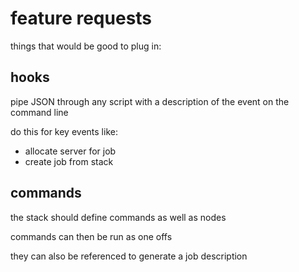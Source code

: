 # feature requests

things that would be good to plug in:

## hooks

pipe JSON through any script with a description of the event on the command line

do this for key events like:

 * allocate server for job
 * create job from stack

## commands

the stack should define commands as well as nodes

commands can then be run as one offs

they can also be referenced to generate a job description
